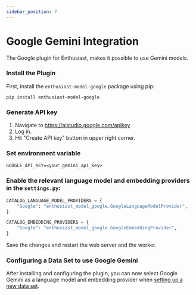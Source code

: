 ```yaml
---
sidebar_position: 7
---
```


# Google Gemini Integration

The Google plugin for Enthusiast, makes it possible to use Gemini models.

### Install the Plugin

First, install the `enthusiast-model-google` package using pip:

```shell
pip install enthusiast-model-google
```

### Generate API key
1. Navigate to https://aistudio.google.com/apikey
2. Log in.
3. Hit "Create API key" button in upper right corner.

### Set environment variable
```
GOOGLE_API_KEY=<your_gemini_api_key>
```

### Enable the relevant language model and embedding providers in the `settings.py`:

```python title="server/pecl/settings.py"
CATALOG_LANGUAGE_MODEL_PROVIDERS = {
    "Google": "enthusiast_model_google.GoogleLanguageModelProvider",
}

CATALOG_EMBEDDING_PROVIDERS = {
    "Google": "enthusiast_model_google.GoogleEmbeddingProvider",
}
```

Save the changes and restart the web server and the worker.

### Configuring a Data Set to use Google Gemini

After installing and configuring the plugin, you can now select Google Gemini as a language model and embedding provider when [setting up a new data set](/docs/synchronize/manage-data-sets/#creating-a-data-set).
